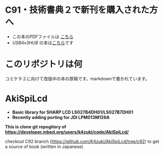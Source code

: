 # C91・技術書典２で新刊を購入された方へ
- この本のPDFファイルは
  [こちら](https://github.com/K4zuki/AkiSpiLcd/releases/tag/C91publish)
- _USB4x3HUB_ の本は[こちら](https://github.com/K4zuki/usb4x3hub)です

# このリポジトリは何
コミケ９２に向けて改版中の本の原稿です。markdownで書かれています。

# AkiSpiLcd
- **Basic library for SHARP LCD LS027B4DH01/LS027B7DH01**
- **Recently adding porting for JDI LPM013M126A**

**This is clone git repogitory of <https://developer.mbed.org/users/k4zuki/code/AkiSpiLcd/>**

checkout C92 branch (<https://github.com/K4zuki/AkiSpiLcd/tree/c92>) to get a source of book
(written in Japanese)
